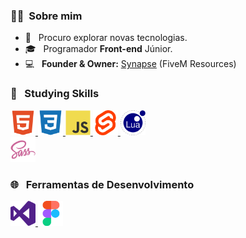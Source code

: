  <h3> 🙋‍♂️ &nbsp;Sobre mim </h3>

- 🤔 &nbsp; Procuro explorar novas tecnologias.
- 🎓 &nbsp; Programador **Front-end** Júnior.
- 💻 &nbsp; **Founder & Owner:** [Synapse](https://discord.gg/vFeph5XcQS) (FiveM Resources)

<h3> 🚀 &nbsp; Studying Skills </h3>
  <a href="https://developer.mozilla.org/pt-BR/docs/Web/HTML">
    <img src="https://github.com/devicons/devicon/blob/v2.15.1/icons/html5/html5-plain.svg" alt="html5" width="40" height="40"/>
  </a>
  <a href="https://developer.mozilla.org/pt-BR/docs/Web/CSS">
    <img src="https://github.com/devicons/devicon/blob/v2.15.1/icons/css3/css3-plain.svg" alt="css3" width="40" height="40"/>
  </a>
  <a href="https://developer.mozilla.org/en-US/docs/Web/JavaScript">
    <img src="https://github.com/devicons/devicon/blob/v2.15.1/icons/javascript/javascript-original.svg" alt="javascript" width="40" height="40"/>
  </a>
  <a href="https://svelte.dev/">
    <img src="https://github.com/devicons/devicon/blob/v2.15.1/icons/svelte/svelte-original.svg" alt="svelte" width="40" height="40"/>
  </a>
  <a href="https://www.lua.org/">
    <img src="https://github.com/devicons/devicon/blob/v2.15.1/icons/lua/lua-original.svg" alt="lua" width="40" height="40"/>
  </a>
  <br>
  <a href="https://sass-lang.com">
    <img src="https://github.com/devicons/devicon/blob/v2.15.1/icons/sass/sass-original.svg" alt="sass" width="40" height="40"/>
  </a>
  <br>

<h3> 🌐 &nbsp; Ferramentas de Desenvolvimento </h3>

<a href="https://visualstudio.microsoft.com/pt-br/">
  <img src="https://github.com/devicons/devicon/blob/v2.15.1/icons/visualstudio/visualstudio-plain.svg" alt="visualstudio" width="40" height="40"/>
</a>
<a href="https://www.figma.com/">
  <img src="https://github.com/devicons/devicon/blob/v2.15.1/icons/figma/figma-original.svg" alt="figma" width="40" height="40"/>
</a>
